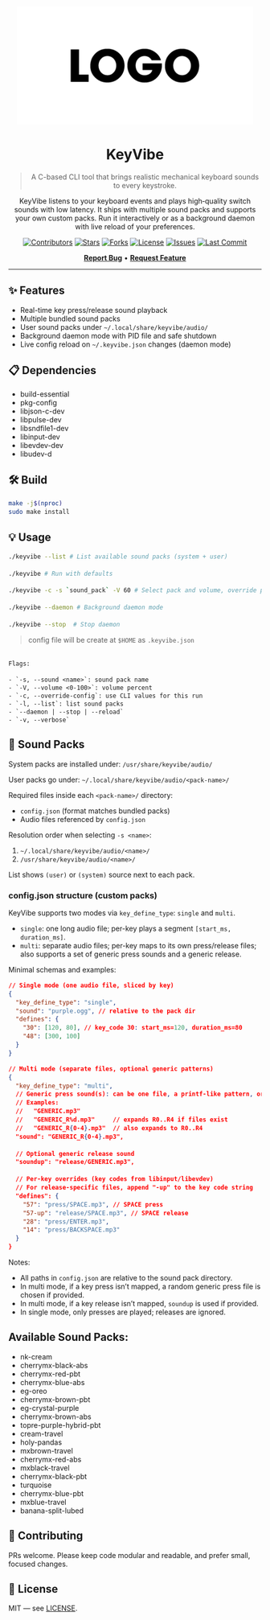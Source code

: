 <div align="center">
  <img src="assets/sample-logo-470x235.png" alt="Project Logo">

# KeyVibe

> A C-based CLI tool that brings realistic mechanical keyboard sounds to every keystroke.

KeyVibe listens to your keyboard events and plays high‑quality switch sounds with low latency. It ships with multiple sound packs and supports your own custom packs. Run it interactively or as a background daemon with live reload of your preferences.

</div>

<div align="center">

[![Contributors](https://img.shields.io/github/contributors/S4NKALP/KeyVibe?style=for-the-badge&color=6366f1)](https://github.com/S4NKALP/KeyVibe/graphs/contributors)
[![Stars](https://img.shields.io/github/stars/S4NKALP/KeyVibe?style=for-the-badge&color=10b981)](https://github.com/S4NKALP/KeyVibe/stargazers)
[![Forks](https://img.shields.io/github/forks/S4NKALP/KeyVibe?style=for-the-badge&color=06b6d4)](https://github.com/S4NKALP/KeyVibe/network/members)
[![License](https://img.shields.io/github/license/S4NKALP/KeyVibe?style=for-the-badge&color=f59e0b)](LICENSE)
[![Issues](https://img.shields.io/github/issues/S4NKALP/KeyVibe?style=for-the-badge&color=ef4444)](https://github.com/S4NKALP/KeyVibe/issues)
[![Last Commit](https://img.shields.io/github/last-commit/S4NKALP/KeyVibe?style=for-the-badge&color=8b5cf6)](https://github.com/S4NKALP/KeyVibe/pulse)

[**Report Bug**](https://github.com/S4NKALP/KeyVibe/issues) • [**Request Feature**](https://github.com/S4NKALP/KeyVibe/discussions)

</div>

---

## ✨ Features

- Real-time key press/release sound playback
- Multiple bundled sound packs
- User sound packs under `~/.local/share/keyvibe/audio/`
- Background daemon mode with PID file and safe shutdown
- Live config reload on `~/.keyvibe.json` changes (daemon mode)

## 📋 Dependencies

- build-essential
- pkg-config
- libjson-c-dev
- libpulse-dev
- libsndfile1-dev
- libinput-dev
- libevdev-dev
- libudev-d

## 🛠️ Build

```bash
make -j$(nproc)
sudo make install
```

## 💡 Usage

```bash
./keyvibe --list # List available sound packs (system + user)

./keyvibe # Run with defaults

./keyvibe -c -s `sound_pack` -V 60 # Select pack and volume, override persisted config for this run

./keyvibe --daemon # Background daemon mode

./keyvibe --stop  # Stop daemon

```

> config file will be create at `$HOME` as `.keyvibe.json`

```

Flags:

- `-s, --sound <name>`: sound pack name
- `-V, --volume <0-100>`: volume percent
- `-c, --override-config`: use CLI values for this run
- `-l, --list`: list sound packs
- `--daemon | --stop | --reload`
- `-v, --verbose`
```

## 🎵 Sound Packs

System packs are installed under: `/usr/share/keyvibe/audio/`

User packs go under: `~/.local/share/keyvibe/audio/<pack-name>/`

Required files inside each `<pack-name>/` directory:

- `config.json` (format matches bundled packs)
- Audio files referenced by `config.json`

Resolution order when selecting `-s <name>`:

1. `~/.local/share/keyvibe/audio/<name>/`
2. `/usr/share/keyvibe/audio/<name>/`

List shows `(user)` or `(system)` source next to each pack.

### config.json structure (custom packs)

KeyVibe supports two modes via `key_define_type`: `single` and `multi`.

- `single`: one long audio file; per-key plays a segment `[start_ms, duration_ms]`.
- `multi`: separate audio files; per-key maps to its own press/release files; also supports a set of generic press sounds and a generic release.

Minimal schemas and examples:

```json
// Single mode (one audio file, sliced by key)
{
  "key_define_type": "single",
  "sound": "purple.ogg", // relative to the pack dir
  "defines": {
    "30": [120, 80], // key_code 30: start_ms=120, duration_ms=80
    "48": [300, 100]
  }
}
```

```json
// Multi mode (separate files, optional generic patterns)
{
  "key_define_type": "multi",
  // Generic press sound(s): can be one file, a printf-like pattern, or a {0-4} pattern
  // Examples:
  //   "GENERIC.mp3"
  //   "GENERIC_R%d.mp3"     // expands R0..R4 if files exist
  //   "GENERIC_R{0-4}.mp3"  // also expands to R0..R4
  "sound": "GENERIC_R{0-4}.mp3",

  // Optional generic release sound
  "soundup": "release/GENERIC.mp3",

  // Per-key overrides (key codes from libinput/libevdev)
  // For release-specific files, append "-up" to the key code string
  "defines": {
    "57": "press/SPACE.mp3", // SPACE press
    "57-up": "release/SPACE.mp3", // SPACE release
    "28": "press/ENTER.mp3",
    "14": "press/BACKSPACE.mp3"
  }
}
```

Notes:

- All paths in `config.json` are relative to the sound pack directory.
- In multi mode, if a key press isn’t mapped, a random generic press file is chosen if provided.
- In multi mode, if a key release isn’t mapped, `soundup` is used if provided.
- In single mode, only presses are played; releases are ignored.

## Available Sound Packs:

- nk-cream
- cherrymx-black-abs
- cherrymx-red-pbt
- cherrymx-blue-abs
- eg-oreo
- cherrymx-brown-pbt
- eg-crystal-purple
- cherrymx-brown-abs
- topre-purple-hybrid-pbt
- cream-travel
- holy-pandas
- mxbrown-travel
- cherrymx-red-abs
- mxblack-travel
- cherrymx-black-pbt
- turquoise
- cherrymx-blue-pbt
- mxblue-travel
- banana-split-lubed

## 🤝 Contributing

PRs welcome. Please keep code modular and readable, and prefer small, focused changes.

## 📄 License

MIT — see [LICENSE](LICENSE).
